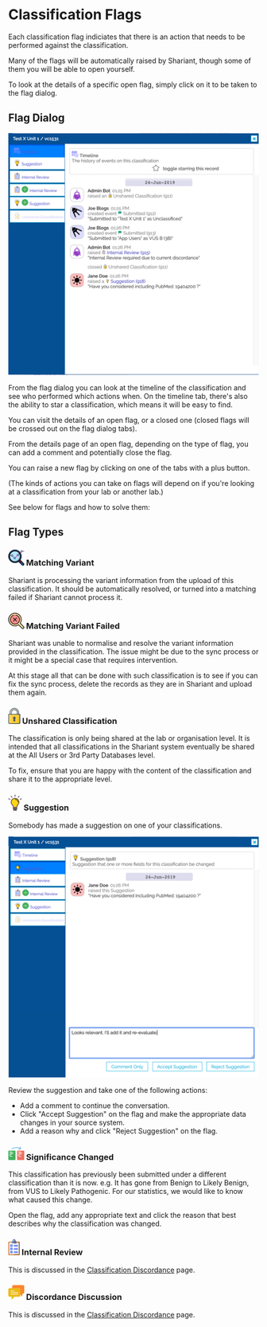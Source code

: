 # Classification Flags

Each classification flag indiciates that there is an action that needs to be performed against the classification.

Many of the flags will be automatically raised by Shariant, though some of them you will be able to open yourself.

To look at the details of a specific open flag, simply click on it to be taken to the flag dialog.

## Flag Dialog

![](images/flag_dialog.png)

From the flag dialog you can look at the timeline of the classification and see who performed which actions when. On the timeline tab, there's also the ability to star a classification, which means it will be easy to find.

You can visit the details of an open flag, or a closed one (closed flags will be crossed out on the flag dialog tabs).

From the details page of an open flag, depending on the type of flag, you can add a comment and potentially close the flag.

You can raise a new flag by clicking on one of the tabs with a plus button.

(The kinds of actions you can take on flags will depend on if you're looking at a classification from your lab or another lab.)

See below for flags and how to solve them:

## Flag Types

### ![](images/analysis.png) Matching Variant
Shariant is processing the variant information from the upload of this classification. It should be automatically resolved, or turned into a matching failed if Shariant cannot process it.

### ![](images/not-found.png) Matching Variant Failed
Shariant was unable to normalise and resolve the variant information provided in the classification. The issue might be due to the sync process or it might be a special case that requires intervention.

At this stage all that can be done with such classification is to see if you can fix the sync process, delete the records as they are in Shariant and upload them again.

### ![](images/lock.png) Unshared Classification
The classification is only being shared at the lab or organisation level. It is intended that all classifications in the Shariant system eventually be shared at the All Users or 3rd Party Databases level.

To fix, ensure that you are happy with the content of the classification and share it to the appropriate level.

### ![](images/lightbulb.png) Suggestion
Somebody has made a suggestion on one of your classifications.

![](images/flag_dialog_suggestion.png)

Review the suggestion and take one of the following actions:
* Add a comment to continue the conversation.
* Click "Accept Suggestion" on the flag and make the appropriate data changes in your source system.
* Add a reason why and click "Reject Suggestion" on the flag.

### ![](images/exchange.png) Significance Changed
This classification has previously been submitted under a different classification than it is now. e.g. It has gone from Benign to Likely Benign, from VUS to Likely Pathogenic.
For our statistics, we would like to know what caused this change.

Open the flag, add any appropriate text and click the reason that best describes why the classification was changed.

### ![](images/checklist.png) Internal Review
This is discussed in the [Classification Discordance](classification_discordance) page.

### ![](images/conversation.png) Discordance Discussion
This is discussed in the [Classification Discordance](classification_discordance) page.
